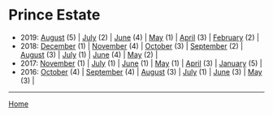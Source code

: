# Prince Estate

  * 2019: 
      [August](./prince-estate-2019-08.md) (5) | 
      [July](./prince-estate-2019-07.md) (2) | 
      [June](./prince-estate-2019-06.md) (4) | 
      [May](./prince-estate-2019-05.md) (1) | 
      [April](./prince-estate-2019-04.md) (3) | 
      [February](./prince-estate-2019-02.md) (2) | 
  * 2018: 
      [December](./prince-estate-2018-12.md) (1) | 
      [November](./prince-estate-2018-11.md) (4) | 
      [October](./prince-estate-2018-10.md) (3) | 
      [September](./prince-estate-2018-09.md) (2) | 
      [August](./prince-estate-2018-08.md) (3) | 
      [July](./prince-estate-2018-07.md) (1) | 
      [June](./prince-estate-2018-06.md) (4) | 
      [May](./prince-estate-2018-05.md) (2) | 
  * 2017: 
      [November](./prince-estate-2017-11.md) (1) | 
      [July](./prince-estate-2017-07.md) (1) | 
      [June](./prince-estate-2017-06.md) (1) | 
      [May](./prince-estate-2017-05.md) (1) | 
      [April](./prince-estate-2017-04.md) (3) | 
      [January](./prince-estate-2017-01.md) (5) | 
  * 2016: 
      [October](./prince-estate-2016-10.md) (4) | 
      [September](./prince-estate-2016-09.md) (4) | 
      [August](./prince-estate-2016-08.md) (3) | 
      [July](./prince-estate-2016-07.md) (1) | 
      [June](./prince-estate-2016-06.md) (3) | 
      [May](./prince-estate-2016-05.md) (3) | 

----

[Home](../)
